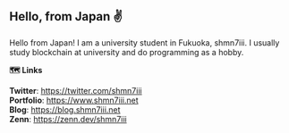 ## Hello, from Japan ✌️
Hello from Japan! I am a university student in Fukuoka, shmn7iii. I usually study blockchain at university and do programming as a hobby.

**🗺️ Links**

**Twitter**: https://twitter.com/shmn7iii  
**Portfolio**: https://www.shmn7iii.net  
**Blog**: https://blog.shmn7iii.net  
**Zenn**: https://zenn.dev/shmn7iii  
